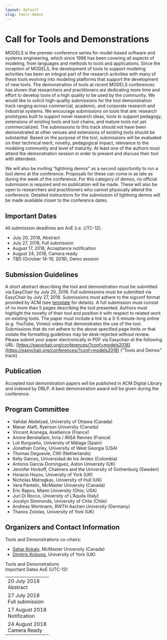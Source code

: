```yaml
---
layout: default
slug: tools-demos
---
```

<div class="row">
 <div class="col-md-8" markdown="1">

# Call for Tools and Demonstrations

MODELS is the premier conference series for model-based software and systems engineering, which since 1998 has been covering all aspects of modeling, from languages and methods to tools and applications. Since the inception of MODELS, the development of tools to support modeling activities has been an integral part of the research activities with many of these tools evolving into modeling platforms that support the development of new tools. 
The demonstration of tools at recent MODELS conferences has shown that researchers and practitioners are dedicating more time and effort to develop tools of a high quality to be used by the community. We would like to solicit high-quality submissions for the tool demonstration track ranging across commercial, academic, and corporate research and industrial systems. We encourage submissions on tools that are: research prototypes built to support novel research ideas, tools to support pedagogy, extensions of existing tools and tool chains, and mature tools not yet commercialized. 
The submissions to this track should not have been demonstrated at other venues and extensions of existing tools should be substantial. Based on the purpose of the tool, submissions will be evaluated on their technical merit, novelty, pedagogical impact, relevance to the modeling community and level of maturity. At least one of the authors must attend the demonstration session in order to present and discuss their tool with attendees.

We will also be inviting “lightning demos” as a second opportunity to run a tool demo at the conference. Proposals for these can come in as late as during the week of the conference. For this category of demos, no official submission is required and no publication will be made. These will also be open to researchers and practitioners who cannot physically attend the conference. Detailed instructions for the submission of lightning demos will be made available closer to the conference dates.

## Important Dates
All submission deadlines are AoE (i.e. UTC-12).
* July 20, 2018, Abstract 
* July 27, 2018, Full submission
* August 17, 2018, Acceptance notification
* August 24, 2018, Camera ready
* TBD (October 14-19, 2018), Demo session

## Submission Guidelines
A short abstract describing the tool and demonstration must be submitted via EasyChair by July 20, 2018. 
Full submissions must be submitted via EasyChair by July 27, 2018. Submissions must adhere to the sigconf format provided by ACM (see [template](https://www.acm.org/publications/proceedings-template) for details). 
A full submission must consist of no more than 5 pages describing the tool presented. Authors must highlight the novelty of their tool and position it with respect to related work on existing tools. The paper must include a link to a 3-5 minute-long online (e.g. YouTube, Vimeo) video that demonstrates the use of the tool.
Submissions that do not adhere to the above specified page limits or that violate the formatting guidelines may be desk-rejected without review.
Please submit your paper electronically in PDF via Easychair at the following URL:  [https://easychair.org/conferences/?conf=models2018](https://easychair.org/conferences/?conf=models2018) ("Tools and Demos" track)

## Publication
Accepted tool demonstration papers will be published in ACM Digital Library and indexed by DBLP. A best demonstration award will be given during the conference.

## Program Committee

* Vahdat Abdelzad, University of Ottawa (Canada)
* Manar Alalfi, Ryerson University (Canada)
* Vincent Aranega, Axellience (France) 
* Amine Benelallam, Inria / IRISA Rennes (France) 
* Loli Burgueño, University of Málaga (Spain)
* Jonathan Corley, University of West Georgia (USA) 
* Thomas Degueule, CWI (Netherlands) 
* Kelly Garces, Universidad de los Andes (Colombia) 
* Antonio Garcia-Dominguez, Aston University (UK) 
* Jennifer Horkoff, Chalmers and the University of Gothenburg (Sweden) 
* Horacio Hoyos, University of York (UK) 
* Nicholas Matragkas, University of Hull (UK)
* Vera Pantelic, McMaster University (Canada)
* Eric Rapos, Miami University (Ohio, USA) 
* Juri Di Rocco, University of L’Aquila (Italy) 
* Jocelyn Simmonds, University of Chile (Chile) 
* Andreas Wortmann, RWTH Aachen University (Germany)
* Thanos Zolotas, University of York (UK) 

## Organizers and Contact Information

Tools and Demonstrations co-chairs:
* [Sahar Kokaly](http://www.cas.mcmaster.ca/~kokalys/), McMaster University (Canada)
* [Dimitris Kolovos](https://www-users.cs.york.ac.uk/dkolovos/), University of York (UK)

</div>
<div id="dates" class="col-md-4">
    <div class="panel panel-primary" style="position: fixed;">
      <div class="panel-heading">
        <div class="panel-title">
           Tools and Demonstrations <br>Important Dates  <span class="pull-right"> 
                                <span class="glyphicon glyphicon-globe"></span>
                                <span class="glyphicon glyphicon-time"></span>
                                AoE (UTC-12)
                              </span> <br /></div>
      </div>
      <table class="table table-hover important-dates-in-sidebar">
      <tbody>
      <tr>
      <td> 20 July 2018 <br />Abstract </td>
      </tr>
      <tr>
       <td>27 July 2018 <br />Full submission</td>
      </tr>
      <tr>
       <td> 17 August 2018 <br />Notification</td>
      </tr>      
      <tr>
       <td> 24 August 2018 <br />Camera Ready</td>
      </tr>      
   </tbody>
   </table>  
  </div>
 </div>
</div>


